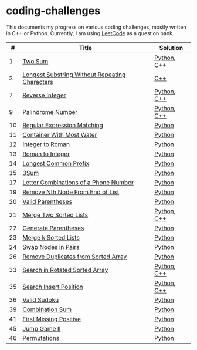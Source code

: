 # coding-challenges

This documents my progress on various coding challenges, mostly written in C++ or Python.
Currently, I am using [LeetCode](https://leetcode.com/) as a question bank.  

| # | Title | Solution | 
------------ | ------------- | -------------
1 | [Two Sum](https://leetcode.com/problems/two-sum/) | [Python](./python/two_sum.py), [C++](./cpp/two_sum.cpp)
3 | [Longest Substring Without Repeating Characters](https://leetcode.com/problems/longest-substring-without-repeating-characters/) | [C++](./python/longest_substring_without_repeating_characters.cpp)
7 | [Reverse Integer](https://leetcode.com/problems/reverse-integer/) | [Python](./python/reverse_integer.py), [C++](./cpp/reverse_integer.cpp)
9 | [Palindrome Number](https://leetcode.com/problems/palindrome-number/) | [Python](./python/palindrome_number.py), [C++](./cpp/palindrome_number.cpp)
10 | [Regular Expression Matching](https://leetcode.com/problems/regular-expression-matching/) | [Python](./python/regular_expression_matching.py)
11 | [Container With Most Water](https://leetcode.com/problems/container-with-most-water/) | [Python](./python/container_with_most_water.py)
12 | [Integer to Roman](https://leetcode.com/problems/integer-to-roman/) | [Python](./python/int_to_roman.py)
13 | [Roman to Integer](https://leetcode.com/problems/roman-to-integer/) | [Python](./python/roman_to_int.py)
14 | [Longest Common Prefix](https://leetcode.com/problems/longest-common-prefix/) | [Python](./python/longest_common_prefix.py)
15 | [3Sum](https://leetcode.com/problems/3sum/) | [Python](./python/three_sum.py)
17 | [Letter Combinations of a Phone Number](https://leetcode.com/problems/letter-combinations-of-a-phone-number/) | [Python](./python/letter_combinations.py)
19 | [Remove Nth Node From End of List](https://leetcode.com/problems/remove-nth-node-from-end-of-list/) | [Python](./python/remove_nth_node.py)
20 | [Valid Parentheses](https://leetcode.com/problems/valid-parentheses/) | [Python](./python/valid_parentheses.py)
21 | [Merge Two Sorted Lists](https://leetcode.com/problems/merge-two-sorted-lists/) | [Python](./python/merge_two_lists.py), [C++](./cpp/merge_two_lists.cpp)
22 | [Generate Parentheses](https://leetcode.com/problems/generate-parentheses/) | [Python](./python/generate_parentheses.py)
23 | [Merge k Sorted Lists](https://leetcode.com/problems/merge-k-sorted-lists/) | [Python](./python/merge_k_sorted_lists.py)
24 | [Swap Nodes in Pairs](https://leetcode.com/problems/swap-nodes-in-pairs/) | [Python](./python/swap_nodes_in_pairs.py)
26 | [Remove Duplicates from Sorted Array](https://leetcode.com/problems/remove-duplicates-from-sorted-array/) | [Python](./python/remove_duplicates.py)
33 | [Search in Rotated Sorted Array](https://leetcode.com/problems/search-in-rotated-sorted-array/) | [Python](./python/two_sum.py), [C++](./cpp/search_in_rotated_sorted_array.cpp)
35 | [Search Insert Position](https://leetcode.com/problems/search-insert-position/) | [Python](./python/search_insert_position.py), [C++](./cpp/search_insert_position.cpp)
36 | [Valid Sudoku](https://leetcode.com/problems/valid-sudoku/) | [Python](./python/valid_sudoku.py)
39 | [Combination Sum](https://leetcode.com/problems/combination-sum/) | [Python](./python/combination_sum.py)
41 | [First Missing Positive](https://leetcode.com/problems/first-missing-positive/) | [Python](./python/first_missing_positive.py)
45 | [Jump Game II](https://leetcode.com/problems/jump-game-ii/) | [Python](./python/jump_game_ii.py)
46 | [Permutations](https://leetcode.com/problems/permutations/) | [Python](./python/permutations.py)
